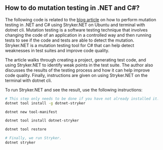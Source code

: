 ## How to do mutation testing in .NET and C#?

The following code is related to the [blog article](https://medium.com/@RebeldeCuantico/c%C3%B3mo-hacer-test-de-mutaci%C3%B3n-en-net-y-c-b356a24d890e "blog article") on how to perform mutation testing in .NET and C# using Stryker.NET on Ubuntu and terminal with dotnet cli. Mutation testing is a software testing technique that involves changing the code of an application in a controlled way and then running tests to see if the code and tests are able to detect the mutation. Stryker.NET is a mutation testing tool for C# that can help detect weaknesses in test suites and improve code quality.

The article walks through creating a project, generating test code, and using Stryker.NET to identify weak points in the test suite. The author also discusses the results of the testing process and how it can help improve code quality. Finally, instructions are given on using Stryker.NET on the terminal with dotnet cli.

To run Stryker.NET and see the result, use the following instructions:

```bash
# This step only needs to be done if you have not already installed it.
dotnet tool install -g dotnet-stryker

dotnet new tool-manifest

dotnet tool install dotnet-stryker

dotnet tool restore

# Finally, we run Stryker.
dotnet stryker

```
